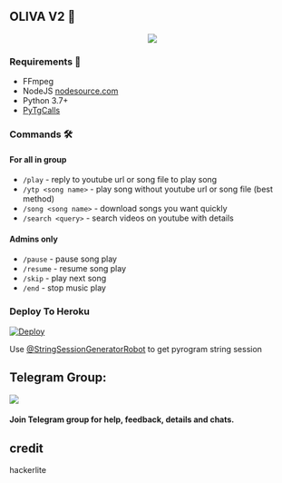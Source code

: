 <h2 align="centre">OLIVA V2 🎵</h2>

<p align="center">
  <img src="https://telegra.ph/file/3f661bff9f20cb886d02c.jpg">
</p>

<h3>Requirements 📝</h3>

- FFmpeg
- NodeJS [nodesource.com](https://nodesource.com/)
- Python 3.7+
- [PyTgCalls](https://github.com/pytgcalls/pytgcalls)

### Commands 🛠
#### For all in group
- `/play` - reply to youtube url or song file to play song
- `/ytp <song name>` - play song without youtube url or song file (best method)
- `/song <song name>` - download songs you want quickly
- `/search <query>` - search videos on youtube with details

#### Admins only
- `/pause` - pause song play
- `/resume` - resume song play
- `/skip` - play next song
- `/end` - stop music play

### Deploy To Heroku</h4>

[![Deploy](https://www.herokucdn.com/deploy/button.svg)](https://heroku.com/deploy?template=https://github.com/dqanshi/OLIVAMUSICbot)

Use [@StringSessionGeneratorRobot](https://t.me/StringSessionGeneratorRobot) to get pyrogram string session

## Telegram Group:
<a href="https://t.me/Olivia_Music_Support"><img src="https://img.shields.io/badge/Join-Telegram%20Group-blue.svg?logo=telegram"></a>
#### Join Telegram group for help, feedback, details and chats.
## credit 
hackerlite
